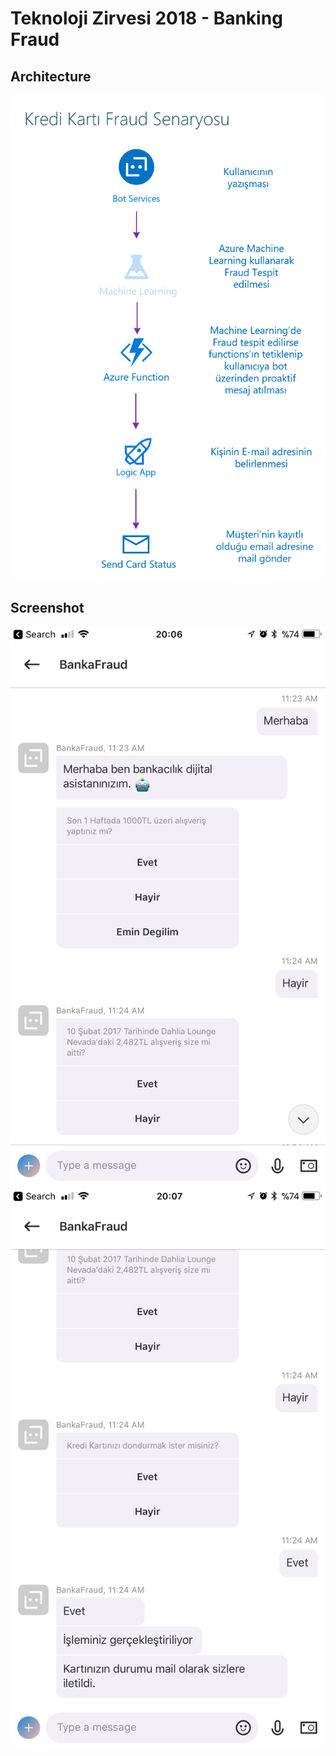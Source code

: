 # Teknoloji Zirvesi 2018 - Banking Fraud

## Architecture

<img src="screenshots/3-Banking-Fraud.png" width="750" alt="Screenshot"> 

## Screenshot

<img src="screenshots/3-Banking-FraudSS.png" width="750" alt="Screenshot"> 

<img src="screenshots/3-Banking-FraudSS2.png" width="750" alt="Screenshot"> 